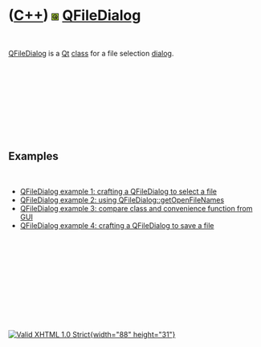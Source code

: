 



 

 

 

 

 

([C++](Cpp.htm)) ![Qt](PicQt.png) [QFileDialog](CppQFileDialog.htm)
===================================================================

 

[QFileDialog](CppQFileDialog.htm) is a [Qt](CppQt.htm)
[class](CppClass.htm) for a file selection [dialog](CppDialog.htm).

 

 

 

 

 

Examples
--------

 

-   [QFileDialog example 1: crafting a QFileDialog to select a
    file](CppQFileDialogExample1.htm)
-   [QFileDialog example 2: using
    QFileDialog::getOpenFileNames](CppQFileDialogExample2.htm)
-   [QFileDialog example 3: compare class and convenience function from
    GUI](CppQFileDialogExample3.htm)
-   [QFileDialog example 4: crafting a QFileDialog to save a
    file](CppQFileDialogExample4.htm)

 

 

 

 

 





 

[![Valid XHTML 1.0 Strict](valid-xhtml10.png){width="88"
height="31"}](http://validator.w3.org/check?uri=referer)

